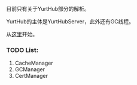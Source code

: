 目前只有关于YurtHub部分的解析。

YurtHub的主体是YurtHubServer，此外还有GC线程。

从[这里](./YurtHubServer源码分析.md)开始。



### TODO List:

1. CacheManager
2. GCManager
3. CertManager



